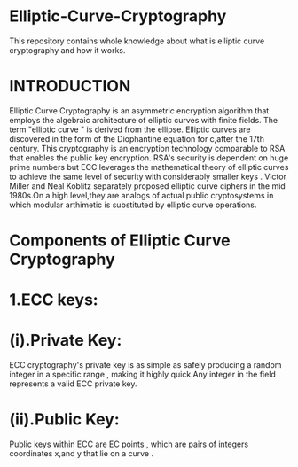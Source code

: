 # Elliptic-Curve-Cryptography
This repository contains whole knowledge about what is elliptic  curve cryptography and how it works.
# INTRODUCTION
Elliptic Curve Cryptography is an asymmetric encryption algorithm that employs the algebraic architecture of elliptic curves with finite fields.
The term "elliptic curve " is derived from the ellipse. Elliptic curves are discovered in the form of the Diophantine equation for c,after the 17th century.
This cryptography is an encryption technology comparable to RSA that enables the public key encryption.
RSA's security is dependent on huge prime numbers but ECC leverages the mathematical theory of elliptic curves to achieve the same level of security with considerably smaller keys .
Victor Miller and Neal Koblitz separately proposed elliptic curve ciphers in the mid 1980s.On a high level,they are analogs of actual public cryptosystems in which modular arthimetic is substituted by elliptic curve operations.
# Components  of Elliptic Curve Cryptography
# 1.ECC keys:
# (i).Private Key:
ECC cryptography's private key is as simple as safely producing a random integer in a specific range , making it highly quick.Any integer in the field represents a valid ECC private key.
# (ii).Public Key:
Public keys within ECC are EC points , which are pairs of integers coordinates x,and y that lie on a curve .  
